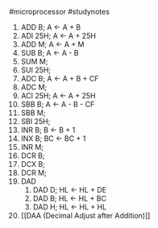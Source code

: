 #microprocessor #studynotes 
1. ADD B;   A <- A + B
2. ADI 25H;   A <- A + 25H
3. ADD M;   A <- A + M
4. SUB B;   A <- A - B
5. SUM M;
6. SUI 25H;
7. ADC B;   A <- A + B + CF
8. ADC M;
9. ACI 25H;   A <- A + 25H
10. SBB B;   A <- A - B - CF
11. SBB M;
12. SBI 25H;
13. INR B;   B <- B + 1
14. INX B;   BC <- BC + 1
15. INR M;
16. DCR B;
17. DCX B;
18. DCR M;
19. DAD
	1. DAD D;   HL <- HL + DE 
	2. DAD B;   HL <- HL + BC
	3. DAD H;   HL <- HL + HL
20. [[DAA (Decimal Adjust after Addition)]]